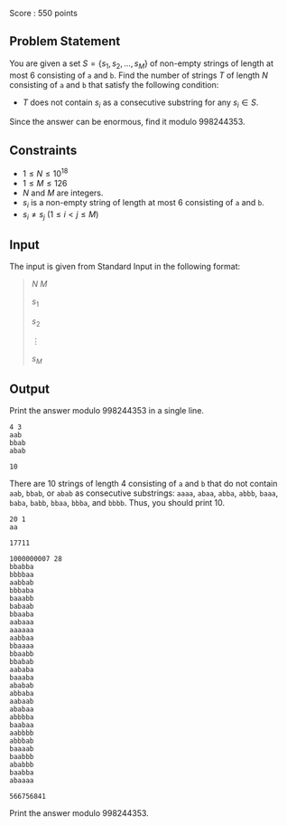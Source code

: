 Score : $550$ points

## Problem Statement

You are given a set $S=\lbrace s _ 1,s _ 2,\ldots,s _ M\rbrace$ of non-empty strings of length at most $6$ consisting of `a` and `b`.
Find the number of strings $T$ of length $N$ consisting of `a` and `b` that satisfy the following condition:

- $T$ does not contain $s _ i$ as a consecutive substring for any $s _ i\in S$.

Since the answer can be enormous, find it modulo $998244353$.

## Constraints

- $1\leq N\leq10^{18}$
- $1\leq M\leq126$
- $N$ and $M$ are integers.
- $s _ i$ is a non-empty string of length at most $6$ consisting of `a` and `b`.
- $s _ i\neq s _ j\ (1\leq i\lt j\leq M)$

## Input

The input is given from Standard Input in the following format:

> $N$ $M$
> 
> $s _ 1$
> 
> $s _ 2$
> 
> $\vdots$
> 
> $s _ M$

## Output

Print the answer modulo $998244353$ in a single line.

```input1
4 3
aab
bbab
abab
```

```output1
10
```

There are $10$ strings of length $4$ consisting of `a` and `b` that do not contain `aab`, `bbab`, or `abab` as consecutive substrings: `aaaa`, `abaa`, `abba`, `abbb`, `baaa`, `baba`, `babb`, `bbaa`, `bbba`, and `bbbb`. Thus, you should print $10$.

```input2
20 1
aa
```

```output2
17711
```

```input3
1000000007 28
bbabba
bbbbaa
aabbab
bbbaba
baaabb
babaab
bbaaba
aabaaa
aaaaaa
aabbaa
bbaaaa
bbaabb
bbabab
aababa
baaaba
ababab
abbaba
aabaab
ababaa
abbbba
baabaa
aabbbb
abbbab
baaaab
baabbb
ababbb
baabba
abaaaa
```

```output3
566756841
```

Print the answer modulo $998244353$.